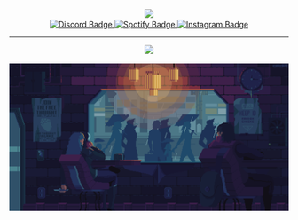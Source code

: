 <div id="header" align="center">
  <img
    src="https://media.giphy.com/media/l0MYO4fEYNLqpjWcU/giphy.gif"
    width="329"
  />
</div>

<div id="badges" align="center">
  <a href="https://discordapp.com/users/554839745340112907">
    <img
      src="https://img.shields.io/badge/Discord-black?style=for-the-badge&logo=discord&logoColor=skyblue"
      alt="Discord Badge"
    />
  </a>
  <a
    href="https://open.spotify.com/user/tca9mi98sda5spbadlzh6hkl0?si=2b59be16396d42b0"
  >
    <img
      src="https://img.shields.io/badge/spotify-black?style=for-the-badge&logo=spotify&logoColor=brightgreen"
      alt="Spotify Badge"
    />
  </a>
  <a href="https://www.instagram.com/solanaceae_solanum/">
    <img
      src="https://img.shields.io/badge/instagram-black?style=for-the-badge&logo=instagram&logoColor=hotpink"
      alt="Instagram Badge"
    />
  </a>
</div>

---

<div id="tools" align="center">
  <img
    src="https://github.com/dekrypted/dekrypted/blob/output/github-contribution-grid-snake-dark.svg#gh-dark-mode-only"
  />
</div>

<p align="center">
        <img src="https://github.com/HawksDev/HawksDev/blob/main/SociableCleanErmine-max-1mb.gif" width="850">
</p>

<!-- 
[![Top Langs](https://github-readme-stats.vercel.app/api/top-langs/?username=Atropa-Solanaceae&layout=compact&hide=html&theme=highcontrast)](https://github.com/anuraghazra/github-readme-stats) 

<div id="tools" align="center">
  <img
    src="https://komarev.com/ghpvc/?username=Atropa-Solanaceae&style=flat&color=blueviolet&label=Views"
    alt=""
  />
</div>
-->
